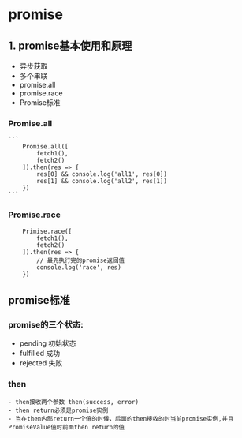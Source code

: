 # promise

## 1. promise基本使用和原理

- 异步获取
- 多个串联
- promise.all
- promise.race
- Promise标准

### Promise.all

    ```
        Promise.all([
            fetch1(),
            fetch2()
        ]).then(res => {
            res[0] && console.log('all1', res[0])
            res[1] && console.log('all2', res[1])
        })
    ```

### Promise.race

```
    Primise.race([
        fetch1(),
        fetch2()
    ]).then(res => {
        // 最先执行完的promise返回值
        console.log('race', res)
    })
```

## promise标准

### promise的三个状态:

- pending 初始状态
- fulfilled 成功
- rejected 失败

### then

    - then接收两个参数 then(success, error)
    - then return必须是promise实例
    - 当在then内部return一个值的时候，后面的then接收的时当前promise实例,并且PromiseValue值时前面then return的值
